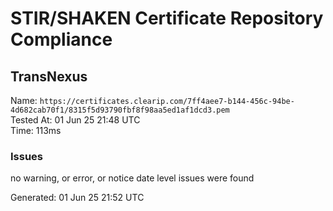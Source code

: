 # STIR/SHAKEN Certificate Repository Compliance

## TransNexus

Name: `https://certificates.clearip.com/7ff4aee7-b144-456c-94be-4d682cab70f1/8315f5d93790fbf8f98aa5ed1af1dcd3.pem`\
Tested At: 01 Jun 25 21:48 UTC\
Time: 113ms

### Issues

no warning, or error, or notice date level issues were found

Generated: 01 Jun 25 21:52 UTC